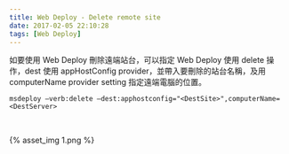 ```yaml
---
title: Web Deploy - Delete remote site
date: 2017-02-05 22:10:28
tags: [Web Deploy]
---
```


如要使用 Web Deploy 刪除遠端站台，可以指定 Web Deploy 使用 delete 操作，dest 使用 appHostConfig provider，並帶入要刪除的站台名稱，及用 computerName provider setting 指定遠端電腦的位置。  

<!-- More -->

    msdeploy –verb:delete –dest:apphostconfig="<DestSite>",computerName=<DestServer> 

<br/>


{% asset_img 1.png %}

<br/>

